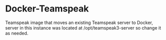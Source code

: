 # Docker-Teamspeak

Teamspeak image that moves an existing Teamspeak server to Docker, server in this instance was located at /opt/teamspeak3-server so change it as needed.
